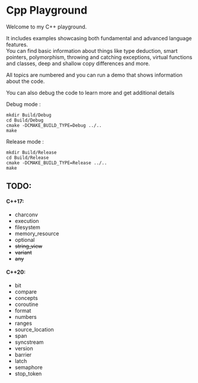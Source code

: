 # Cpp Playground

Welcome to my C++ playground.

It includes examples showcasing both fundamental and advanced language features. <br />
You can find basic information about things like type deduction, smart pointers, polymorphism, throwing and catching exceptions, virtual functions and classes, deep and shallow copy differences and more.

All topics are numbered and you can run a demo that shows information about the code. <br />

You can also debug the code to learn more and get additional details

Debug mode :
```
mkdir Build/Debug 
cd Build/Debug
cmake -DCMAKE_BUILD_TYPE=Debug ../..
make
```

Release mode :
```
mkdir Build/Release
cd Build/Release
cmake -DCMAKE_BUILD_TYPE=Release ../..
make
```

## TODO:

#### C++17:
- charconv
- execution
- filesystem
- memory_resource
- optional
- ~~string_view~~
- ~~variant~~ 
- ~~any~~

#### C++20:
- bit
- compare
- concepts
- coroutine
- format
- numbers
- ranges
- source_location
- span
- syncstream
- version
- barrier
- latch
- semaphore
- stop_token 
